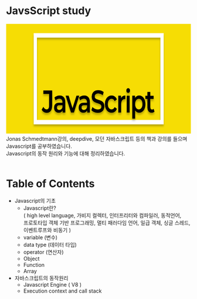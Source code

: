 # JavsScript study

<img src='/images/_main_logo.svg' width='100%' height='300px'>
Jonas Schmedtmann강의, deepdive, 모던 자바스크립트 등의 책과 강의를 들으며 Javascript를 공부하였습니다.<br>
Javascript의 동작 원리와 기능에 대해 정리하였습니다. <br>
<br>

# Table of Contents
- Javascript의 기초
  - Javascript란?<br>
    ( high level language, 가비지 컬렉터, 인터프리터와 컴파일러, 동적언어, <br>
    프로토타입 객체 기반 프로그래밍, 멀티 패러다임 언어, 일급 객체, 싱글 스레드, 이벤트루프와 비동기 )
  - variable (변수)
  - data type (데이터 타입)
  - operator (연산자)
  - Object
  - Function
  - Array
- 자바스크립트의 동작원리
  - Javascript Engine ( V8 )
  - Execution context and call stack
